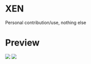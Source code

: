 # XEN
Personal contribution/use, nothing else

# Preview

<img src="https://cdn.discordapp.com/attachments/1264627993477906584/1335223438826016769/image.png?ex=679f633b&is=679e11bb&hm=aa1d81d4e8819545a6cbf581beb07ea9238bc975825cd9e54d65220303800f20&">
<img src="https://cdn.discordapp.com/attachments/1264627993477906584/1335224330795089970/image.png?ex=679f640f&is=679e128f&hm=4bcb9df1d5d6a42549f3ef7eb8842c6ddd117d72cb4830e2731601edd0b5c93c&">
